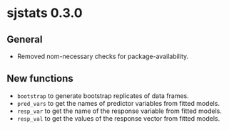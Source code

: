 # sjstats 0.3.0

## General

* Removed nom-necessary checks for package-availability.

## New functions

* `bootstrap` to generate bootstrap replicates of data frames.
* `pred_vars` to get the names of predictor variables from fitted models.
* `resp_var` to get the name of the response variable from fitted models.
* `resp_val` to get the values of the response vector from fitted models.
